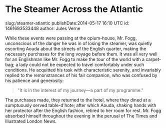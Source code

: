 The Steamer Across the Atlantic
============================
slug:/steamer-atlantic
publishDate:2014-05-17 16:10 UTC
id: 1461693533448
author: Jules Verne


While these events were passing at the opium-house, Mr. Fogg, unconscious of the danger he was in of losing the steamer, was quietly escorting Aouda about the streets of the English quarter, making the necessary purchases for the long voyage before them.  It was all very well for an Englishman like Mr. Fogg to make the tour of the world with a carpet-bag; a lady could not be expected to travel comfortably under such conditions.  He acquitted his task with characteristic serenity, and invariably replied to the remonstrances of his fair companion, who was confused by his patience and generosity:

> "It is in the interest of my journey&mdash;a part of my programme."

The purchases made, they returned to the hotel, where they dined at a sumptuously served table-d'hote; after which Aouda, shaking hands with her protector after the English fashion, retired to her room for rest. Mr. Fogg absorbed himself throughout the evening in the perusal of The Times and Illustrated London News.
